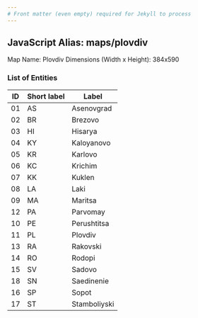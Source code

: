 ```yaml
---
# Front matter (even empty) required for Jekyll to process
---
```


## JavaScript Alias: maps/plovdiv

Map Name: Plovdiv
Dimensions (Width x Height): 384x590





### List of Entities

ID | Short label | Label
---|---|---|
01|AS|Asenovgrad
02|BR|Brezovo
03|HI|Hisarya
04|KY|Kaloyanovo
05|KR|Karlovo
06|KC|Krichim
07|KK|Kuklen
08|LA|Laki
09|MA|Maritsa
12|PA|Parvomay
10|PE|Perushtitsa
11|PL|Plovdiv
13|RA|Rakovski
14|RO|Rodopi
15|SV|Sadovo
18|SN|Saedinenie
16|SP|Sopot
17|ST|Stamboliyski

